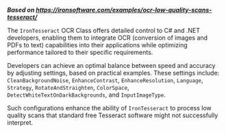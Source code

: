 ***Based on <https://ironsoftware.com/examples/ocr-low-quality-scans-tesseract/>***

The `IronTesseract` OCR Class offers detailed control to C# and .NET developers, enabling them to integrate OCR (conversion of images and PDFs to text) capabilities into their applications while optimizing performance tailored to their specific requirements.

Developers can achieve an optimal balance between speed and accuracy by adjusting settings, based on practical examples. These settings include: `CleanBackgroundNoise`, `EnhanceContrast`, `EnhanceResolution`, `Language`, `Strategy`, `RotateAndStraighten`, `ColorSpace`, `DetectWhiteTextOnDarkBackgrounds`, and `InputImageType`.

Such configurations enhance the ability of `IronTesseract` to process low quality scans that standard free Tesseract software might not successfully interpret.